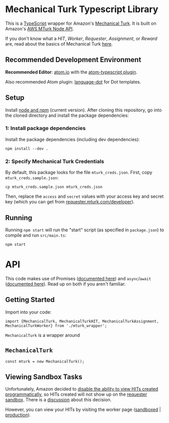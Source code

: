 # Mechanical Turk Typescript Library
This is a [TypeScript](https://www.typescriptlang.org/) wrapper for Amazon's [Mechanical Turk](https://www.mturk.com/). It is built on Amazon's [AWS MTurk Node API](https://docs.aws.amazon.com/AWSJavaScriptSDK/latest/AWS/MTurk.html).

If you don't know what a *HIT*, *Worker*, *Requester*, *Assignment*, or *Reward* are, read about the basics of Mechanical Turk [here](https://docs.aws.amazon.com/AWSMechTurk/latest/AWSMechanicalTurkGettingStartedGuide/SvcIntro.html).

## Recommended Development Environment

**Recommended Editor**: [atom.io](https://atom.io/) with the [atom-typescript plugin](https://atom.io/packages/atom-typescript).

Also recommended Atom plugin: [language-dot](https://atom.io/packages/language-dot) for Dot templates.

## Setup
Install [node and npm](https://nodejs.org/en/) (current version). After cloning this repository, go into the cloned directory and install the package dependencies:

### 1: Install package dependencies
Install the package dependencies (including dev dependencies):
```
npm install --dev .
```

### 2: Specify Mechanical Turk Credentials
By default, this package looks for the file `mturk_creds.json`. First, copy `mturk_creds.sample.json`:
```
cp mturk_creds.sample.json mturk_creds.json
```

Then, replace the `access` and `secret` values with your access key and secret key (which you can get from [requester.mturk.com/developer](https://requester.mturk.com/developer)).

## Running
Running `npm start` will run the "start" script (as specified in `package.json`) to compile and run `src/main.ts`:
```
npm start
```

# API
This code makes use of Promises ([documented here](https://developers.google.com/web/fundamentals/primers/promises)) and `async`/`await` ([documented here](https://developers.google.com/web/fundamentals/primers/async-functions)). Read up on both if you aren't familiar.


## Getting Started
Import into your code:

```
import {MechanicalTurk, MechanicalTurkHIT, MechanicalTurkAssignment, MechanicalTurkWorker} from './mturk_wrapper';
```

`MechanicalTurk` is a wrapper around

## `MechanicalTurk`
```
const mturk = new MechanicalTurk();
```


## Viewing Sandbox Tasks
Unfortunately, Amazon decided to [disable the ability to view HITs created programmatically](https://blog.mturk.com/upcoming-changes-to-the-mturk-requester-website-and-questionform-data-format-f7c3238be58c), so HITs created will not show up on the [requester sandbox](https://requestersandbox.mturk.com/manage). There is a [discussion](https://forums.aws.amazon.com/thread.jspa?messageID=814849&tstart=0) about this decision.

However, you can view your HITs by visiting the worker page ([sandboxed](https://workersandbox.mturk.com/) | [production](https://worker.mturk.com/)).
